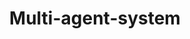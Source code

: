 ---
title: Multi-agent-system
emoji: 🐳
colorFrom: purple
colorTo: gray
sdk: docker
app_port: 7860
---
